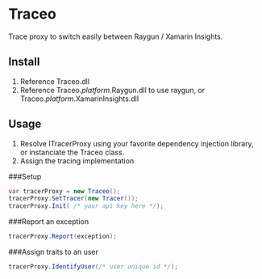 # Traceo
Trace proxy to switch easily between Raygun / Xamarin Insights.

## Install

1. Reference Traceo.dll
2. Reference Traceo.*platform*.Raygun.dll to use raygun, or Traceo.*platform*.XamarinInsights.dll

## Usage

1. Resolve ITracerProxy using your favorite dependency injection library, or instanciate the Traceo class.
2. Assign the tracing implementation

###Setup

```c#
var tracerProxy = new Traceo();
tracerProxy.SetTracer(new Tracer());
tracerProxy.Init( /* your api key here */);
```

###Report an exception

```c#
tracerProxy.Report(exception);
```

###Assign traits to an user

```c#
tracerProxy.IdentifyUser(/* user unique id */);
```
